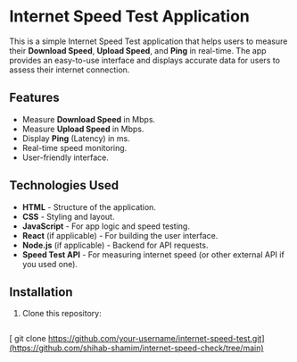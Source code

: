 # Internet Speed Test Application

This is a simple Internet Speed Test application that helps users to measure their **Download Speed**, **Upload Speed**, and **Ping** in real-time. The app provides an easy-to-use interface and displays accurate data for users to assess their internet connection.

## Features

- Measure **Download Speed** in Mbps.
- Measure **Upload Speed** in Mbps.
- Display **Ping** (Latency) in ms.
- Real-time speed monitoring.
- User-friendly interface.

## Technologies Used

- **HTML** - Structure of the application.
- **CSS** - Styling and layout.
- **JavaScript** - For app logic and speed testing.
- **React** (if applicable) - For building the user interface.
- **Node.js** (if applicable) - Backend for API requests.
- **Speed Test API** - For measuring internet speed (or other external API if you used one).

## Installation

1. Clone this repository:
   ```bash
  [ git clone https://github.com/your-username/internet-speed-test.git](https://github.com/shihab-shamim/internet-speed-check/tree/main)

